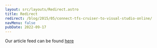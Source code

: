 ```yaml
---
layout: src/layouts/Redirect.astro
title: Redirect
redirect: /blog/2015/05/connect-tfs-cruiser-to-visual-studio-online/
navMenu: false
pubDate: 2022-09-17
---
```

<div>
Our article feed can be found <a href="/blog/2015/05/connect-tfs-cruiser-to-visual-studio-online/">here</a>
</div>
